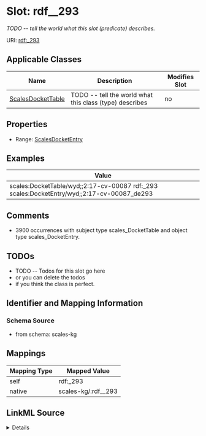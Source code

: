 

# Slot: rdf__293


_TODO -- tell the world what this slot (predicate) describes._





URI: [rdf:_293](http://www.w3.org/1999/02/22-rdf-syntax-ns#_293)



<!-- no inheritance hierarchy -->





## Applicable Classes

| Name | Description | Modifies Slot |
| --- | --- | --- |
| [ScalesDocketTable](../classes/ScalesDocketTable.md) | TODO -- tell the world what this class (type) describes |  no  |







## Properties

* Range: [ScalesDocketEntry](../classes/ScalesDocketEntry.md)






## Examples

| Value |
| --- |
| scales:DocketTable/wyd;;2:17-cv-00087 rdf:_293 scales:DocketEntry/wyd;;2:17-cv-00087_de293 |

## Comments

* 3900 occurrences with subject type scales_DocketTable and object type scales_DocketEntry.

## TODOs

* TODO -- Todos for this slot go here
* or you can delete the todos
* if you think the class is perfect.

## Identifier and Mapping Information







### Schema Source


* from schema: scales-kg




## Mappings

| Mapping Type | Mapped Value |
| ---  | ---  |
| self | rdf:_293 |
| native | scales-kg/:rdf__293 |




## LinkML Source

<details>
```yaml
name: rdf__293
description: TODO -- tell the world what this slot (predicate) describes.
todos:
- TODO -- Todos for this slot go here
- or you can delete the todos
- if you think the class is perfect.
comments:
- 3900 occurrences with subject type scales_DocketTable and object type scales_DocketEntry.
examples:
- value: scales:DocketTable/wyd;;2:17-cv-00087 rdf:_293 scales:DocketEntry/wyd;;2:17-cv-00087_de293
from_schema: scales-kg
rank: 1000
slot_uri: rdf:_293
alias: rdf__293
domain_of:
- scales_DocketTable
range: scales_DocketEntry

```
</details>